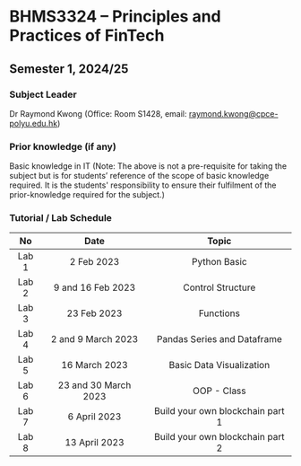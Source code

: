 # BHMS3324 – Principles and Practices of FinTech
## Semester 1, 2024/25

### Subject Leader
Dr Raymond Kwong (Office: Room S1428, email: raymond.kwong@cpce-polyu.edu.hk)

### Prior knowledge (if any)
Basic knowledge in IT
(Note: The above is not a pre-requisite for taking the subject but is for students’ reference of the scope of basic knowledge required.  It is the students' responsibility to ensure their fulfilment of the prior-knowledge required for the subject.)

### Tutorial / Lab Schedule

|No | Date |Topic |
|:-:|:-:|:-:|
|Lab 1| 2 Feb 2023 | Python Basic | 
|Lab 2| 9 and 16 Feb 2023 |Control Structure | 
|Lab 3| 23 Feb 2023 |Functions | 
|Lab 4| 2 and 9 March 2023 |Pandas Series and Dataframe | 
|Lab 5| 16 March 2023|Basic Data Visualization | 
|Lab 6| 23 and 30 March 2023|OOP - Class | 
|Lab 7| 6 April 2023|Build your own blockchain part 1 | 
|Lab 8| 13 April 2023 |Build your own blockchain part 2 | 

